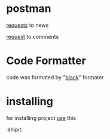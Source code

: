 # postman 

[requests](https://documenter.getpostman.com/view/14863955/Tz5nbJJQ) to news 

[request](https://documenter.getpostman.com/view/14863955/Tz5nbJJR) to comments

# Code Formatter

code was formated by "[black](https://github.com/psf/black)" formater

# installing

for installing project [use](./install.md) this

:shipit: